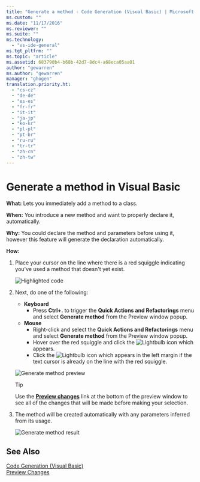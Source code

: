 ```yaml
---
title: "Generate a method - Code Generation (Visual Basic) | Microsoft Docs"
ms.custom: ""
ms.date: "11/17/2016"
ms.reviewer: ""
ms.suite: ""
ms.technology: 
  - "vs-ide-general"
ms.tgt_pltfrm: ""
ms.topic: "article"
ms.assetid: 683790b4-b68b-42d7-8dc4-a68eca05aa01
author: "gewarren"
ms.author: "gewarren"
manager: "ghogen"
translation.priority.ht: 
  - "cs-cz"
  - "de-de"
  - "es-es"
  - "fr-fr"
  - "it-it"
  - "ja-jp"
  - "ko-kr"
  - "pl-pl"
  - "pt-br"
  - "ru-ru"
  - "tr-tr"
  - "zh-cn"
  - "zh-tw"
---
```


# Generate a method in Visual Basic
**What:** Lets you immediately add a method to a class. 

**When:** You introduce a new method and want to properly declare it, automatically.  

**Why:** You could declare the method and parameters before using it, however this feature will generate the declaration automatically. 

**How:**

1. Place your cursor on the line where there is a red squiggle indicating you've used a method that doesn't yet exist.

   ![Highlighted code](media/method_highlight.png)

1. Next, do one of the following:
   * **Keyboard**
     * Press **Ctrl+.** to trigger the **Quick Actions and Refactorings** menu and select **Generate method** from the Preview window popup.
   * **Mouse**
     * Right-click and select the **Quick Actions and Refactorings** menu and select **Generate method** from the Preview window popup.
     * Hover over the red squiggle and click the ![Lightbulb](media/bulb.png) icon which appears.
     * Click the ![Lightbulb](media/bulb.png) icon which appears in the left margin if the text cursor is already on the line with the red squiggle.

   ![Generate method preview](media/method_preview.png)

   >[!TIP]
   >Use the [**Preview changes**](../../ide/preview-changes.md) link at the bottom of the preview window to see all of the changes that will be made before making your selection.

1. The method will be created automatically with any parameters inferred from its usage.

   ![Generate method result](media/method_result.png)
  
## See Also  
[Code Generation (Visual Basic)](../code-generation-vb.md)  
[Preview Changes](../../ide/preview-changes.md)
